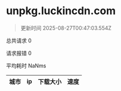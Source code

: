 
  # unpkg.luckincdn.com

  > 更新时间 2025-08-27T00:47:03.554Z
  
  总共请求 0

  请求报错 0

  平均耗时 NaNms

|城市|ip|下载大小|速度|
|-----|----------|---|---|

  